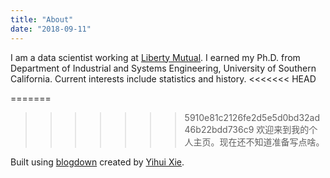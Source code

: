 ```yaml
---
title: "About"
date: "2018-09-11"
---
```


I am a data scientist working at [Liberty Mutual](https://www.libertymutual.com/). I earned my Ph.D. from Department of Industrial and Systems Engineering, University of Southern California. Current interests include statistics and history. 
<<<<<<< HEAD

=======
>>>>>>> 5910e81c2126fe2d5e5d0bd32ad46b22bdd736c9
欢迎来到我的个人主页。现在还不知道准备写点啥。

Built using [blogdown](https://bookdown.org/yihui/blogdown/) created by [Yihui Xie](https://yihui.name/).

